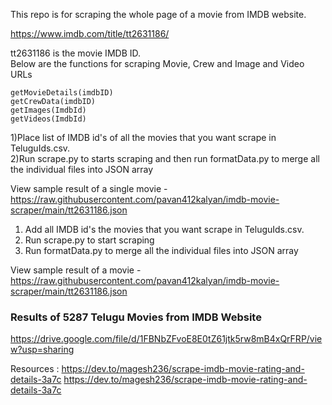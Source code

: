 This repo is for scraping the whole page of a movie from IMDB website.

https://www.imdb.com/title/tt2631186/

tt2631186 is the movie IMDB ID. <br>
Below are the functions for scraping Movie, Crew and Image and Video URLs
```
getMovieDetails(imdbID)
getCrewData(imdbID)
getImages(ImdbId)
getVideos(ImdbId)
```

1)Place list of IMDB id's of all the movies that you want scrape in TeluguIds.csv. <br>
2)Run scrape.py to starts scraping and then run formatData.py to merge all the individual files into JSON array <br>

View sample result of a single movie - https://raw.githubusercontent.com/pavan412kalyan/imdb-movie-scraper/main/tt2631186.json

1) Add all IMDB id's the movies that you want scrape in TeluguIds.csv. <br>
2) Run scrape.py to start scraping <br>
3) Run formatData.py to merge all the individual files into JSON array <br>


View sample result of a movie - https://raw.githubusercontent.com/pavan412kalyan/imdb-movie-scraper/main/tt2631186.json

### Results of 5287 Telugu Movies from IMDB Website 
https://drive.google.com/file/d/1FBNbZFvoE8E0tZ61jtk5rw8mB4xQrFRP/view?usp=sharing


Resources :
https://dev.to/magesh236/scrape-imdb-movie-rating-and-details-3a7c
https://dev.to/magesh236/scrape-imdb-movie-rating-and-details-3a7c

